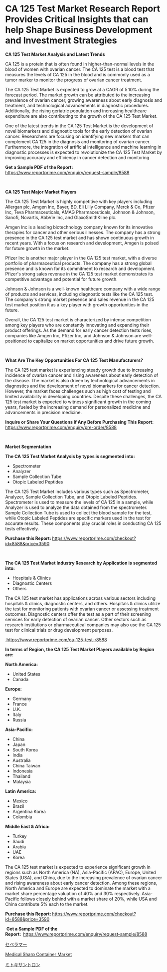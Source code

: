 <p><h1>CA 125 Test Market Research Report Provides Critical Insights that can help Shape Business Development and Investment Strategies</h1></p><p><strong>CA 125 Test Market Analysis and Latest Trends</strong></p>
<p><p>CA 125 is a protein that is often found in higher-than-normal levels in the blood of women with ovarian cancer. The CA 125 test is a blood test that measures the levels of CA 125 in the blood and is commonly used as a tumor marker to monitor the progress of ovarian cancer treatment.</p><p>The CA 125 Test Market is expected to grow at a CAGR of 5.10% during the forecast period. The market growth can be attributed to the increasing prevalence of ovarian cancer, growing awareness about early diagnosis and treatment, and technological advancements in diagnostic procedures. Additionally, the rising geriatric population and increasing healthcare expenditure are also contributing to the growth of the CA 125 Test Market.</p><p>One of the latest trends in the CA 125 Test Market is the development of novel biomarkers and diagnostic tools for the early detection of ovarian cancer. Researchers are focusing on identifying new markers that can complement CA 125 in the diagnosis and monitoring of ovarian cancer. Furthermore, the integration of artificial intelligence and machine learning in diagnostic processes is expected to revolutionize the CA 125 Test Market by improving accuracy and efficiency in cancer detection and monitoring.</p></p>
<p><strong>Get a Sample PDF of the Report:&nbsp;</strong> <a href="https://www.reportprime.com/enquiry/request-sample/8588">https://www.reportprime.com/enquiry/request-sample/8588</a></p>
<p>&nbsp;</p>
<p><strong>CA 125 Test Major Market Players</strong></p>
<p><p>The CA 125 Test Market is highly competitive with key players including Allergan plc, Amgen Inc, Bayer, BD, Eli Lilly Company, Merck & Co, Pfizer Inc, Teva Pharmaceuticals, AMAG Pharmaceuticals, Johnson & Johnson, Sanofi, Novartis, AbbVie Inc, and GlaxoSmithKline plc.</p><p>Amgen Inc is a leading biotechnology company known for its innovative therapies for cancer and other serious illnesses. The company has a strong presence in the CA 125 test market and has shown continuous growth in recent years. With a focus on research and development, Amgen is poised for future growth in the market.</p><p>Pfizer Inc is another major player in the CA 125 test market, with a diverse portfolio of pharmaceutical products. The company has a strong global presence and is known for its commitment to research and development. Pfizer's strong sales revenue in the CA 125 test market demonstrates its competitive advantage and potential for future growth.</p><p>Johnson & Johnson is a well-known healthcare company with a wide range of products and services, including diagnostic tests like the CA 125 test. The company's strong market presence and sales revenue in the CA 125 test market position it as a key player with growth opportunities in the future.</p><p>Overall, the CA 125 test market is characterized by intense competition among key players who are constantly innovating and expanding their product offerings. As the demand for early cancer detection tests rises, companies like Amgen Inc, Pfizer Inc, and Johnson & Johnson are well-positioned to capitalize on market opportunities and drive future growth.</p></p>
<p>&nbsp;</p>
<p><strong>What Are The Key Opportunities For CA 125 Test Manufacturers?</strong></p>
<p><p>The CA 125 test market is experiencing steady growth due to increasing incidence of ovarian cancer and rising awareness about early detection of the disease. The market is also driven by technological advancements in diagnostics and the development of novel biomarkers for cancer detection. However, the market faces challenges such as high cost of testing and limited availability in developing countries. Despite these challenges, the CA 125 test market is expected to witness significant growth in the coming years, fueled by the increasing demand for personalized medicine and advancements in precision medicine.</p></p>
<p><strong>Inquire or Share Your Questions If Any Before Purchasing This Report:</strong> <a href="https://www.reportprime.com/enquiry/pre-order/8588">https://www.reportprime.com/enquiry/pre-order/8588</a></p>
<p>&nbsp;</p>
<p><strong>Market Segmentation</strong></p>
<p><strong>The CA 125 Test Market Analysis by types is segmented into:</strong></p>
<p><ul><li>Spectrometer</li><li>Analyzer</li><li>Sample Collection Tube</li><li>Otopic Labeled Peptides</li></ul></p>
<p><p>The CA 125 Test Market includes various types such as Spectrometer, Analyzer, Sample Collection Tube, and Otopic Labeled Peptides. Spectrometer is used to measure the levels of CA 125 in a sample, while Analyzer is used to analyze the data obtained from the spectrometer. Sample Collection Tube is used to collect the blood sample for the test, while Otopic Labeled Peptides are specific markers used in the test for accurate results. These components play crucial roles in conducting CA 125 tests effectively.</p></p>
<p><strong>Purchase this Report:&nbsp;</strong><a href="https://www.reportprime.com/checkout?id=8588&price=3590">https://www.reportprime.com/checkout?id=8588&price=3590</a></p>
<p>&nbsp;</p>
<p><strong>The CA 125 Test Market Industry Research by Application is segmented into:</strong></p>
<p><ul><li>Hospitals & Clinics</li><li>Diagnostic Centers</li><li>Others</li></ul></p>
<p><p>The CA 125 test market has applications across various sectors including hospitals & clinics, diagnostic centers, and others. Hospitals & clinics utilize the test for monitoring patients with ovarian cancer or assessing treatment outcomes. Diagnostic centers offer the test as a part of their screening services for early detection of ovarian cancer. Other sectors such as research institutions or pharmaceutical companies may also use the CA 125 test for clinical trials or drug development purposes.</p></p>
<p><a href="https://www.reportprime.com/ca-125-test-r8588">&nbsp;https://www.reportprime.com/ca-125-test-r8588</a></p>
<p><strong>In terms of Region, the CA 125 Test Market Players available by Region are:</strong></p>
<p>
    <p> <strong> North America: </strong>
        <ul>
            <li>United States</li>
            <li>Canada</li>
        </ul>
        </p> 
    <p> <strong> Europe: </strong>
        <ul>
            <li>Germany</li>
            <li>France</li>
            <li>U.K.</li>
            <li>Italy</li>
            <li>Russia</li>
        </ul>
        </p> 
    <p> <strong> Asia-Pacific: </strong>
        <ul>
            <li>China</li>
            <li>Japan</li>
            <li>South Korea</li>
            <li>India</li>
            <li>Australia</li>
            <li>China Taiwan</li>
            <li>Indonesia</li>
            <li>Thailand</li>
            <li>Malaysia</li>
        </ul>
        </p> 
    <p> <strong> Latin America: </strong>
        <ul>
            <li>Mexico</li>
            <li>Brazil</li>
            <li>Argentina Korea</li>
            <li>Colombia</li>
        </ul>
        </p> 
    <p> <strong> Middle East & Africa: </strong>
        <ul>
            <li>Turkey</li>
            <li>Saudi</li>
            <li>Arabia</li>
            <li>UAE</li>
            <li>Korea</li>
        </ul>
    </p>
    </p>
<p><p>The CA 125 test market is expected to experience significant growth in regions such as North America (NA), Asia-Pacific (APAC), Europe, United States (USA), and China, due to the increasing prevalence of ovarian cancer and rising awareness about early cancer detection. Among these regions, North America and Europe are expected to dominate the market with a market share percentage valuation of 40% and 30% respectively. Asia-Pacific follows closely behind with a market share of 20%, while USA and China contribute 5% each to the market.</p></p>
<p><strong>Purchase this Report: </strong><a href="https://www.reportprime.com/checkout?id=8588&price=3590">https://www.reportprime.com/checkout?id=8588&price=3590</a></p>
<p>&nbsp;<strong>Get a Sample PDF of the Report:&nbsp;&nbsp;</strong><a href="https://www.reportprime.com/enquiry/request-sample/8588">https://www.reportprime.com/enquiry/request-sample/8588</a></p>
<p><strong></strong></p>
<p><p><a href="https://github.com/KaydenJohns1964/Market-Research-Report-List-1/blob/main/993107223011.md">セベラマー</a></p><p><a href="https://github.com/mancsybtousav/Market-Research-Report-List-2/blob/main/medical-sharp-container-market.md">Medical Sharp Container Market</a></p><p><a href="https://github.com/marbadji/Market-Research-Report-List-1/blob/main/967663823010.md">ミトキサントロン</a></p></p>